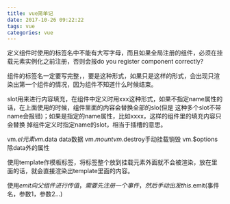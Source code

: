 ```yaml
---
title: vue简单记
date: 2017-10-26 09:22:22
tags: vue
categories: vue
---
```



定义组件时使用的标签名中不能有大写字母，而且如果全局注册的组件，必须在挂载元素实例化之前注册，否则会报do you register component correctly?

组件的标签名一定要写完整，<comp></comp>，要是这种形式，如果只是<comp/>这样的形式，会出现只渲染出第一个组件的情况，因为组件不知道什么时候结束。

slot用来进行内容填充，在组件中定义时用<slot>xxx</slot>这种形式，如果不指定name属性的话，在上面使用的时候，组件里面的内容会替换全部的slo(但是
这种多个slot不带name会报错)；如果是指定的name属性，比如<omponent><span slot="header">xxxx</span></component>，这样的组件里的填充内容只会替换
掉组件定义时指定name的slot，相当于插槽的意思。

vm.$el 元素 vm.$data data数据 vm.$mount vm.$destroy手动挂载销毁 vm.$options 除data外的属性

使用template作模板标签，将标签整个放到挂载元素外面就不会被渲染，放在里面的话，就会直接渲染出template里面的内容。

使用$emit向父组件进行传值，需要先注册一个事件，然后手动出发this.$emit(事件名，参数1，参数2...)
